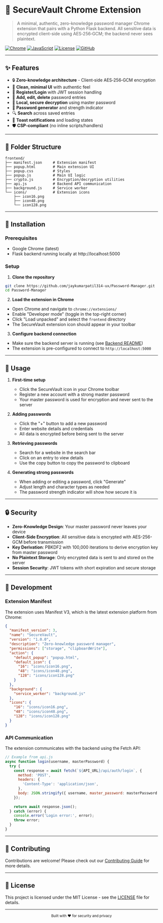 # 🔐 SecureVault Chrome Extension

> A minimal, authentic, zero-knowledge password manager Chrome extension that pairs with a Python Flask backend. All sensitive data is encrypted client-side using AES‑256‑GCM; the backend never sees plaintext.

[![Chrome](https://img.shields.io/badge/Chrome-Extension-yellow.svg)](https://developer.chrome.com/docs/extensions/)
[![JavaScript](https://img.shields.io/badge/JavaScript-ES6+-blue.svg)](https://developer.mozilla.org/en-US/docs/Web/JavaScript)
[![License](https://img.shields.io/badge/License-MIT-green.svg)](../LICENSE.md)
[![GitHub](https://img.shields.io/badge/github-repo-green.svg)](https://github.com/jaykumarpatil314-ux/Password-Manager.git)

---

## ✨ Features

- 🔒 **Zero‑knowledge architecture** - Client‑side AES‑256‑GCM encryption
- 🎨 **Clean, minimal UI** with authentic feel
- 🔑 **Register/Login** with JWT session handling
- 📝 **Add, edit, delete** password entries
- 🔐 **Local, secure decryption** using master password
- 🎲 **Password generator** and strength indicator
- 🔍 **Search** across saved entries
- 🔔 **Toast notifications** and loading states
- 🛡️ **CSP‑compliant** (no inline scripts/handlers)

---

## 📁 Folder Structure

```
frontend/
├── manifest.json     # Extension manifest
├── popup.html        # Main extension UI
├── popup.css         # Styles
├── popup.js          # Main UI logic
├── crypto.js         # Encryption/decryption utilities
├── api.js            # Backend API communication
├── background.js     # Service worker
└── icons/            # Extension icons
    ├── icon16.png
    ├── icon48.png
    └── icon128.png
```

---

## 🚀 Installation

### Prerequisites

- Google Chrome (latest)
- Flask backend running locally at http://localhost:5000

### Setup

1. **Clone the repository**

```bash
git clone https://github.com/jaykumarpatil314-ux/Password-Manager.git
cd Password-Manager
```

2. **Load the extension in Chrome**

- Open Chrome and navigate to `chrome://extensions/`
- Enable "Developer mode" (toggle in the top-right corner)
- Click "Load unpacked" and select the `frontend` directory
- The SecureVault extension icon should appear in your toolbar

3. **Configure backend connection**

- Make sure the backend server is running (see [Backend README](../backend/README.md))
- The extension is pre-configured to connect to `http://localhost:5000`

---

## 🔧 Usage

1. **First-time setup**
   - Click the SecureVault icon in your Chrome toolbar
   - Register a new account with a strong master password
   - Your master password is used for encryption and never sent to the server

2. **Adding passwords**
   - Click the "+" button to add a new password
   - Enter website details and credentials
   - All data is encrypted before being sent to the server

3. **Retrieving passwords**
   - Search for a website in the search bar
   - Click on an entry to view details
   - Use the copy button to copy the password to clipboard

4. **Generating strong passwords**
   - When adding or editing a password, click "Generate"
   - Adjust length and character types as needed
   - The password strength indicator will show how secure it is

---

## 🔒 Security

- **Zero-Knowledge Design**: Your master password never leaves your device
- **Client-Side Encryption**: All sensitive data is encrypted with AES-256-GCM before transmission
- **Key Derivation**: PBKDF2 with 100,000 iterations to derive encryption key from master password
- **No Plaintext Storage**: Only encrypted data is sent to and stored on the server
- **Session Security**: JWT tokens with short expiration and secure storage

---

## 🧪 Development

### Extension Manifest

The extension uses Manifest V3, which is the latest extension platform from Chrome:

```json
{
  "manifest_version": 3,
  "name": "SecureVault",
  "version": "1.0.0",
  "description": "Zero-knowledge password manager",
  "permissions": ["storage", "clipboardWrite"],
  "action": {
    "default_popup": "popup.html",
    "default_icon": {
      "16": "icons/icon16.png",
      "48": "icons/icon48.png",
      "128": "icons/icon128.png"
    }
  },
  "background": {
    "service_worker": "background.js"
  },
  "icons": {
    "16": "icons/icon16.png",
    "48": "icons/icon48.png",
    "128": "icons/icon128.png"
  }
}
```

### API Communication

The extension communicates with the backend using the Fetch API:

```javascript
// Example from api.js
async function login(username, masterPassword) {
  try {
    const response = await fetch(`${API_URL}/api/auth/login`, {
      method: 'POST',
      headers: {
        'Content-Type': 'application/json',
      },
      body: JSON.stringify({ username, master_password: masterPassword }),
    });
    
    return await response.json();
  } catch (error) {
    console.error('Login error:', error);
    throw error;
  }
}
```

---

## 🤝 Contributing

Contributions are welcome! Please check out our [Contributing Guide](../CONTRIBUTING.md) for more details.

---

## 📄 License

This project is licensed under the MIT License - see the [LICENSE](../LICENSE.md) file for details.

---

<div align="center">
  <sub>Built with ❤️ for security and privacy</sub>
</div>